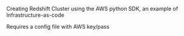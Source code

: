 Creating Redshift Cluster using the AWS python SDK, an example of Infrastructure-as-code

Requires a config file with AWS key/pass
